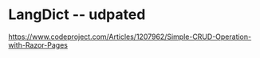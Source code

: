 # LangDict -- udpated

https://www.codeproject.com/Articles/1207962/Simple-CRUD-Operation-with-Razor-Pages
